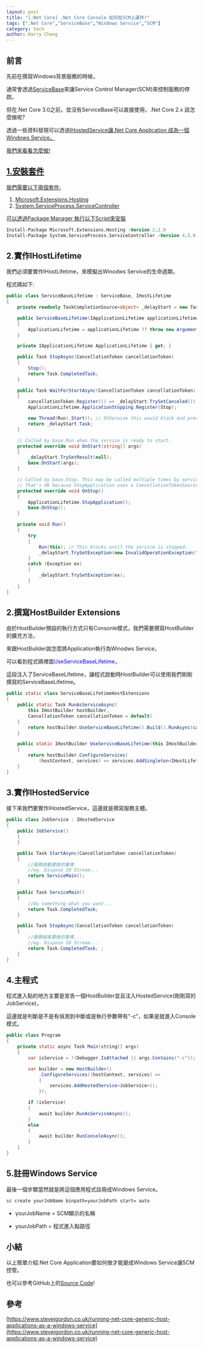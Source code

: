 ```yaml
---
layout: post
title: "[.Net Core] .Net Core Console 如何在SCM上運作!"
tags: [".Net Core","ServiceBase","Windows Service","SCM"]
category: tech
author: Harry Chang
---
```


## 前言

 先前在撰寫Windows背景服務的時候，
 
 通常會透過<a target="_blank" href="https://docs.microsoft.com/zh-tw/dotnet/api/system.serviceprocess.servicebase?view=netframework-4.7.2">ServiceBase</a>來讓Service Control Manager(SCM)來控制服務的停啟。
 
但在.Net Core 3.0之前，並沒有ServiceBase可以直接使用，.Net Core 2.x 該怎麼做呢?

透過一些資料發現可以透過<a target="_blank" href="https://docs.microsoft.com/zh-tw/dotnet/api/microsoft.extensions.hosting?view=aspnetcore-2.2">IHostedService</span>讓.Net Core Application 成為一個Windows Service。

我們來看看怎麼做!

<!--more-->

## 1.安裝套件

我們需要以下兩個套件:
1. Microsoft.Extensions.Hosting
2. System.ServiceProcess.ServiceController

可以透過Package Manager 執行以下Script來安裝
~~~ ps
Install-Package Microsoft.Extensions.Hosting -Version 2.2.0
Install-Package System.ServiceProcess.ServiceController -Version 4.5.0
~~~

## 2.實作IHostLifetime

我們必須要實作IHostLifetime，來模擬出Winodws Service的生命週期，

程式碼如下:

~~~cs
public class ServiceBaseLifetime : ServiceBase, IHostLifetime
{
    private readonly TaskCompletionSource<object> _delayStart = new TaskCompletionSource<object>();

    public ServiceBaseLifetime(IApplicationLifetime applicationLifetime)
    {
        ApplicationLifetime = applicationLifetime ?? throw new ArgumentNullException(nameof(applicationLifetime));
    }

    private IApplicationLifetime ApplicationLifetime { get; }

    public Task StopAsync(CancellationToken cancellationToken)
    {
        Stop();
        return Task.CompletedTask;
    }

    public Task WaitForStartAsync(CancellationToken cancellationToken)
    {
        cancellationToken.Register(() => _delayStart.TrySetCanceled());
        ApplicationLifetime.ApplicationStopping.Register(Stop);

        new Thread(Run).Start(); // Otherwise this would block and prevent IHost.StartAsync from finishing.
        return _delayStart.Task;
    }

    // Called by base.Run when the service is ready to start.
    protected override void OnStart(string[] args)
    {
        _delayStart.TrySetResult(null);
        base.OnStart(args);
    }

    // Called by base.Stop. This may be called multiple times by service Stop, ApplicationStopping, and StopAsync.
    // That's OK because StopApplication uses a CancellationTokenSource and prevents any recursion.
    protected override void OnStop()
    {
        ApplicationLifetime.StopApplication();
        base.OnStop();
    }

    private void Run()
    {
        try
        {
            Run(this); // This blocks until the service is stopped.
            _delayStart.TrySetException(new InvalidOperationException("Stopped without starting"));
        }
        catch (Exception ex)
        {
            _delayStart.TrySetException(ex);
        }
    }
}
~~~

## 2.撰寫HostBuilder Extensions

由於HostBuilder預設的執行方式只有Consonle模式，我們需要撰寫HostBuilder的擴充方法，

來跟HostBuilder說怎麼將Application執行為Winodws Service，

可以看到程式碼裡面<span style="color:blue">UseServiceBaseLifetime</span>，

這段注入了ServiceBaseLifetime，讓程式啟動時HostBuilder可以使用我們剛剛撰寫的ServiceBaseLifetime。


~~~java
public static class ServiceBaseLifetimeHostExtensions
{
    public static Task RunAsServiceAsync(
        this IHostBuilder hostBuilder,
        CancellationToken cancellationToken = default)
    {
        return hostBuilder.UseServiceBaseLifetime().Build().RunAsync(cancellationToken);
    }

    public static IHostBuilder UseServiceBaseLifetime(this IHostBuilder hostBuilder)
    {
        return hostBuilder.ConfigureServices(
            (hostContext, services) => services.AddSingleton<IHostLifetime, ServiceBaseLifetime>());
    }
}
~~~

## 3.實作IHostedService

接下來我們要實作IHostedService，這邊就是撰寫服務主體。

~~~java
public class JobService : IHostedService
{
    public JobService()
    {
    }

    public Task StartAsync(CancellationToken cancellationToken)
    {
        //服務啟動要做的事情
        //eg. Dispose IO Stream...
        return ServiceMain();
    }

    public Task ServiceMain()
    {
        //Do something what you want...
        return Task.CompletedTask;
    }

    public Task StopAsync(CancellationToken cancellationToken)
    {
        //服務結束要做的事情...
        //eg. Dispose IO Stream...
        return Task.CompletedTask; ;
    }
}
~~~

## 4.主程式

程式進入點的地方主要是宣告一個HostBuilder並且注入HostedService(剛剛寫的JobService)，

這邊就是判斷是不是有偵測到中斷或是執行參數帶有"-c"，如果是就進入Console模式。

~~~java
public class Program
{
    private static async Task Main(string[] args)
    {
        var isService = !(Debugger.IsAttached || args.Contains("-c"));

        var builder = new HostBuilder()
            .ConfigureServices((hostContext, services) =>
            {
                services.AddHostedService<JobService>();
            });

        if (isService)
        {
            await builder.RunAsServiceAsync();
        }
        else
        {
            await builder.RunConsoleAsync();
        }
    }
}
~~~

## 5.註冊Windows Service

最後一個步驟當然就是將這個應用程式註冊成Windows Service。

~~~ps
sc create yourJobName binpath=yourJobPath start= auto
~~~

* yourJobName = SCM顯示的名稱

* yourJobPath = 程式進入點路徑

## 小結

以上簡單介紹.Net Core Application要如何做才能變成Windows Service讓SCM控管。

也可以參考GitHub上的<a target="_blank" href="https://github.com/changyuhao625/NetCoreRunAsWindowsService">Source Code</a>!

## 參考

[https://www.stevejgordon.co.uk/running-net-core-generic-host-applications-as-a-windows-service](https://www.stevejgordon.co.uk/running-net-core-generic-host-applications-as-a-windows-service)
